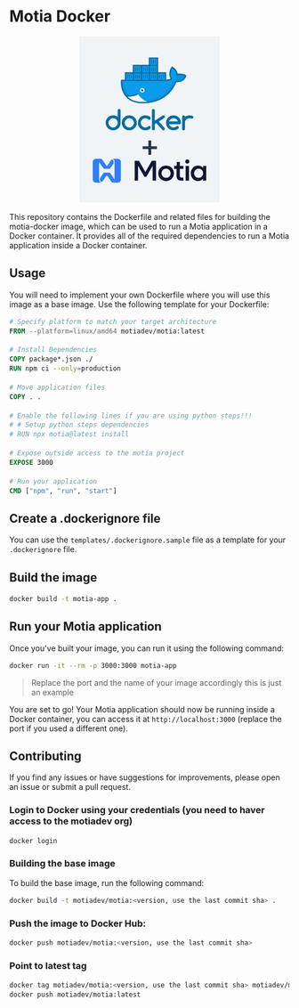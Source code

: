 # Motia Docker

<p align="center">
<img src="./assets/motia-docker.png" alt="motia docker">
</p>

This repository contains the Dockerfile and related files for building the motia-docker image, which can be used to run a Motia application in a Docker container. It provides all of the required dependencies to run a Motia application inside a Docker container.

## Usage

You will need to implement your own Dockerfile where you will use this image as a base image. Use the following template for your Dockerfile:

```dockerfile
# Specify platform to match your target architecture
FROM --platform=linux/amd64 motiadev/motia:latest

# Install Dependencies
COPY package*.json ./
RUN npm ci --only=production

# Move application files
COPY . .

# Enable the following lines if you are using python steps!!!
# # Setup python steps dependencies
# RUN npx motia@latest install

# Expose outside access to the motia project
EXPOSE 3000

# Run your application
CMD ["npm", "run", "start"]
```

## Create a .dockerignore file

You can use the `templates/.dockerignore.sample` file as a template for your `.dockerignore` file.

## Build the image

```bash
docker build -t motia-app .
```

## Run your Motia application

Once you've built your image, you can run it using the following command:

```bash
docker run -it --rm -p 3000:3000 motia-app
```

> Replace the port and the name of your image accordingly this is just an example

You are set to go! Your Motia application should now be running inside a Docker container, you can access it at `http://localhost:3000` (replace the port if you used a different one).

## Contributing

If you find any issues or have suggestions for improvements, please open an issue or submit a pull request.

### Login to Docker using your credentials (you need to haver access to the motiadev org)

```bash
docker login
```

### Building the base image

To build the base image, run the following command:

```bash
docker build -t motiadev/motia:<version, use the last commit sha> .
```

### Push the image to Docker Hub:

```bash
docker push motiadev/motia:<version, use the last commit sha>
```

### Point to latest tag

```bash
docker tag motiadev/motia:<version, use the last commit sha> motiadev/motia:latest
docker push motiadev/motia:latest
```
